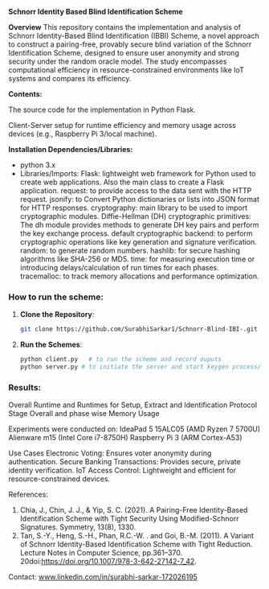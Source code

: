 **Schnorr Identity Based Blind Identification Scheme**

**Overview**
This repository contains the implementation and analysis of Schnorr Identity-Based Blind Identification (IBBI) Scheme, a novel approach to construct a pairing-free, provably secure blind variation of the Schnorr Identification Scheme, designed to ensure user anonymity and strong security under the random oracle model. The study encompasses computational efficiency in resource-constrained environments like IoT systems and compares its efficiency.



**Contents:**

The source code for the implementation in Python Flask.

Client-Server setup for runtime efficiency and memory usage across devices (e.g., Raspberry Pi 3/local machine).




**Installation Dependencies/Libraries:**
- python 3.x
- Libraries/Imports: 
Flask: lightweight web framework for Python used to create web applications. Also the main class to create a Flask application.
request: to provide access to the data sent with the HTTP request.
jsonify: to Convert Python dictionaries or lists into JSON format for HTTP responses.
cryptography: main library to be used to import cryptographic modules.
Diffie-Hellman (DH) cryptographic primitives: The dh module provides methods to generate DH key pairs and perform the key exchange process.
default cryptographic backend: to perform cryptographic operations like key generation and signature verification.
random: to generate random numbers.
hashlib: for secure hashing algorithms like SHA-256 or MD5.
time: for measuring execution time or introducing delays/calculation of run times for each phases.
tracemalloc: to track memory allocations and performance optimization.


### How to run the scheme:

1. **Clone the Repository**:
   ```bash
   git clone https://github.com/SurabhiSarkar1/Schnorr-Blind-IBI-.git
   ```


2. **Run the Schemes**:
   ```bash
   python client.py   # to run the scheme and record ouputs
   python server.py # to initiate the server and start keygen process/verification process
   ```
### Results:
   Overall Runtime and Runtimes for Setup, Extract and Identification Protocol Stage
   Overall and phase wise Memory Usage 


   Experiments were conducted on:
IdeaPad 5 15ALC05 (AMD Ryzen 7 5700U)
Alienware m15 (Intel Core i7-8750H)
Raspberry Pi 3 (ARM Cortex-A53)

Use Cases
Electronic Voting: Ensures voter anonymity during authentication.
Secure Banking Transactions: Provides secure, private identity verification.
IoT Access Control: Lightweight and efficient for resource-constrained devices.

References: 
1. Chia, J., Chin, J. J., & Yip, S. C. (2021). A Pairing-Free Identity-Based Identification Scheme with Tight Security Using Modified-Schnorr Signatures. Symmetry, 13(8), 1330.
2. Tan, S.-Y., Heng, S.-H., Phan, R.C.-W. . and Goi, B.-M. (2011). A Variant of Schnorr Identity-Based Identification Scheme with Tight Reduction. Lecture Notes in Computer Science, pp.361–370. 20doi:https://doi.org/10.1007/978-3-642-27142-7_42.

Contact:
www.linkedin.com/in/surabhi-sarkar-172026195
